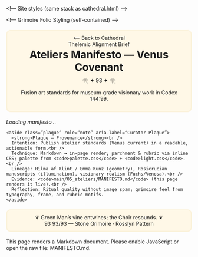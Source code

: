 <!doctype html>
<html lang=“en”>
<head>
  <meta charset=“utf-8” />
  <title>Ateliers Manifesto — Codex 144:99</title>
  <meta name=“viewport” content=“width=device-width,initial-scale=1” />
  <meta name=“description” content=“Venus Covenant — museum-grade fusion art standards for the Ateliers in Codex 144:99.” />

  <!— Site styles (same stack as cathedral.html) —>
  <link rel=“stylesheet” href=“../../assets/css/palette.css” />
  <link rel=“stylesheet” href=“../../assets/css/light.css” />
  <link rel=“stylesheet” href=“../../assets/css/folio.css” />
  
  <script src=“../../assets/js/theme.js” defer></script>
  <script src=“../../assets/js/planetary-light.js” defer></script>
  

  <!— Grimoire Folio Styling (self-contained) —>
  <style>
    :root{
      —parch-bg: #f8f2e6;
      —parch-edge: #e7dbc6;
      —ink-2: #2a2320;
      —rubric: #8b2b2b;
      —gold:  #caa44a;
      —vine:  #9b8b6a;
    }
    body.mystic{
      margin:0;
      color:var(—ink-2);
      font: 18px/1.62 Georgia, “Iowan Old Style”, serif;
      background: radial-gradient(circle at 50% 18%, var(—parch-bg) 80%, #efe7d9 100%);
    }
    header, footer{
      margin:18px auto; max-width:1000px; text-align:center;
      background: #fff8e7;
      border:1px solid var(—line);
      border-radius:12px; padding:14px 18px;
      box-shadow: 0 1px 0 #fff inset, 0 0 0 3px rgba(202,164,74,.08) inset;
    }
    header h1{ margin:.2rem 0 .3rem; color:var(—accent) }
    header .seal{ font-size:1.1rem; color:var(—accent-2); margin:.25rem 0 }
    .navline{ display:flex; gap:10px; justify-content:space-between; font-size:.95rem }

    .wrap{ max-width:1000px; margin:0 auto; padding:10px 14px 24px }

    .folio{
      position:relative;
      background: #fcf6e9;
      border:1px solid var(—parch-edge);
      border-radius:14px;
      padding:26px 24px;
      box-shadow: 0 0 0 4px rgba(255,255,255,.6) inset, 0 1px 18px rgba(0,0,0,.05);
    }

    .folio:before, .folio:after{
      content:””;
      position:absolute; width:90px; height:90px; opacity:.22; pointer-events:none
    }
    .folio:before{
      left:-6px; top:-6px;
      background-image:url(‘data:image/svg+xml;utf8,<svg xmlns=“http://www.w3.org/2000/svg” width=“90” height=“90”><path d=“M8,70 C18,55 30,48 44,40 C56,33 66,24 74,14” fill=“none” stroke=“%23caa44a” stroke-width=“2”/><circle cx=“72” cy=“16” r=“3” fill=“%238b2b2b”/></svg>’);
      background-size:90px 90px;
    }
    .folio:after{
      right:-6px; bottom:-6px; transform:scale(-1,-1);
      background-image:url(‘data:image/svg+xml;utf8,<svg xmlns=“http://www.w3.org/2000/svg” width=“90” height=“90”><path d=“M8,70 C18,55 30,48 44,40 C56,33 66,24 74,14” fill=“none” stroke=“%23caa44a” stroke-width=“2”/><circle cx=“72” cy=“16” r=“3” fill=“%238b2b2b”/></svg>’);
      background-size:90px 90px;
    }

    .folio .marginalia{
      position:absolute; left:-12px; top:40px; bottom:40px; width:10px; opacity:.18; pointer-events:none;
      background-image:url(‘data:image/svg+xml;utf8,<svg xmlns=“http://www.w3.org/2000/svg” width=“10” height=“400”><path d=“M5,0 C6,50 4,90 6,140 C4,190 6,230 5,280 C6,320 4,360 6,400” fill=“none” stroke=“%239b8b6a” stroke-width=“1.2”/><circle cx=“5” cy=“60” r=“1.6” fill=“%23caa44a”/><circle cx=“5” cy=“210” r=“1.6” fill=“%238b2b2b”/></svg>’);
      background-repeat:repeat-y; display:none;
    }
    @media (min-width: 1000px){ .folio .marginalia{ display:block } }

    .folio h1,.folio h2,.folio h3,.folio h4{
      color:var(—ink-2); margin:1rem 0 .4rem;
      font-variant: small-caps; letter-spacing:.02em; position:relative;
    }
    .folio h2{ padding-bottom:.2rem }
    .folio h2:after{
      content:””; position:absolute; left:0; bottom:-.2rem; width:140px; height:3px;
      background: linear-gradient(90deg, var(—rubric), transparent);
      border-radius:2px;
    }

    .folio .dropcap:first-letter{
      float:left; font-size:3.1rem; line-height:.9; margin:.12rem .45rem 0 0;
      font-weight:700; color:var(—rubric);
      text-shadow: 0 1px 0 #fff;
    }

    .plaque{
      margin-top:14px; font-size:.92rem; color:#6b6257; background:#fff;
      border:1px solid var(—line); border-radius:10px; padding:10px 12px
    }

    a{ color:var(—accent); text-decoration:none } a:hover{ text-decoration:underline }

    @media (prefers-reduced-motion: reduce){
      *{ animation: none !important; transition: none !important }
    }
  </style>
</head>
<body class=“mystic” data-theme=“netzach”>
  <header>
    <div class=“navline”>
      <div><a href=“../../cathedral.html”>⟵ Back to Cathedral</a></div>
      <div><a href=“../Thelemic-Alignment-Brief.html”>Thelemic Alignment Brief</a></div>
    </div>
    <h1>Ateliers Manifesto — Venus Covenant</h1>
    <div class=“seal” aria-hidden=“true”>𓂀 ✦ 93 ✦ 𓂀</div>
    <p>Fusion art standards for museum‑grade visionary work in Codex 144:99.</p>
  </header>

  <div class=“wrap”>
    <article id=“content” class=“folio” aria-label=“Ateliers Manifesto” aria-live=“polite”>
      <div class=“marginalia” aria-hidden=“true”></div>
      <p><em>Loading manifesto…</em></p>
    </article>

    <aside class=“plaque” role=“note” aria-label=“Curator Plaque”>
      <strong>Plaque — Provenance</strong><br />
      Intention: Publish atelier standards (Venus current) in a readable, actionable form.<br />
      Technique: Markdown → in-page render; parchment & rubric via inline CSS; palette from <code>palette.css</code> + <code>light.css</code>.<br />
      Lineage: Hilma af Klint / Emma Kunz (geometry), Rosicrucian manuscripts (illumination), visionary realism (Fuchs/Venosa).<br />
      Evidence: <code>main/05_ateliers/MANIFESTO.md</code> (this page renders it live).<br />
      Reflection: Ritual quality without image spam; grimoire feel from typography, frame, and rubric motifs.
    </aside>
  </div>

  <footer>
    ❦ Green Man’s vine entwines; the Choir resounds. ❦<br>
    93 93/93 — Stone Grimoire · Rosslyn Pattern
  </footer>

  <noscript>
    <div class=“wrap”><p>This page renders a Markdown document. Please enable JavaScript or open the raw file:
      <a href=“./MANIFESTO.md”>MANIFESTO.md</a>.</p></div>
  </noscript>

  <script type=“module”>
    import { applyRoom } from “../../assets/js/cathedral-engine.js”;
    import { renderMarkdownPretty } from “../../assets/js/markdown-render.js”;

    function ornamentAfterRender(container){
      const firstP = container.querySelector(“p”);
      if(firstP && !firstP.classList.contains(“dropcap”)){
        firstP.classList.add(“dropcap”);
      }
    }

    window.addEventListener(“DOMContentLoaded”, async () => {
      applyRoom(“atelier-manifesto”);        // harmless if not defined in structure.json
      const target = “#content”;
      await renderMarkdownPretty(“./MANIFESTO.md”, target);
      ornamentAfterRender(document.querySelector(target));
    });
  </script>
</body>
</html>